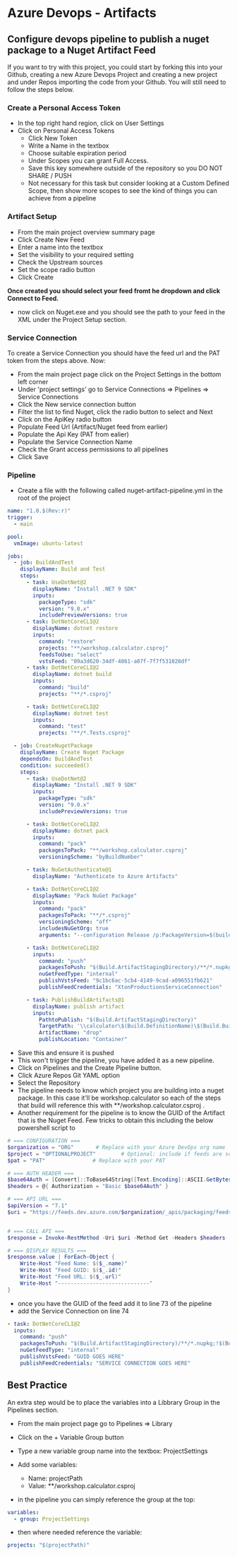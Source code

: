 # Azure Devops - Artifacts

## Configure devops pipeline to publish a nuget package to a Nuget Artifact Feed

If you want to try with this project, you could start by forking this into your Github, creating a new Azure Devops Project and creating a new project and under Repos importing the code from your Github. You will still need to follow the steps below.

### Create a Personal Access Token

- In the top right hand region, click on User Settings
- Click on Personal Access Tokens
  - Click New Token
  - Write a Name in the textbox
  - Choose suitable expiration period
  - Under Scopes you can grant Full Access.
  - Save this key somewhere outside of the repository so you DO NOT SHARE / PUSH
  - Not necessary for this task but consider looking at a Custom Defined Scope, then show more scopes to see the kind of things you can achieve from a pipeline

### Artifact Setup

- From the main project overview summary page
- Click Create New Feed
- Enter a name into the textbox
- Set the visibility to your required setting
- Check the Upstream sources
- Set the scope radio button
- Click Create

**Once created you should select your feed fromt he dropdown and click Connect to Feed.**

- now click on Nuget.exe and you should see the path to your feed in the XML under the Project Setup section.

### Service Connection

To create a Service Connection you should have the feed url and the PAT token from the steps above. Now:

- From the main project page click on the Project Settings in the bottom left corner
- Under 'project settings' go to Service Connections => Pipelines => Service Connections
- Click the New service connection button
- Filter the list to find Nuget, click the radio button to select and Next
- Click on the ApiKey radio button
- Populate Feed Url (Artifact/Nuget feed from earlier)
- Populate the Api Key (PAT from ealier)
- Populate the Service Connection Name
- Check the Grant access permissions to all pipelines
- Click Save

### Pipeline

- Create a file with the following called nuget-artifact-pipeline.yml in the root of the project

```yml
name: "1.0.$(Rev:r)"
trigger:
  - main

pool:
  vmImage: ubuntu-latest

jobs:
  - job: BuildAndTest
    displayName: Build and Test
    steps:
      - task: UseDotNet@2
        displayName: "Install .NET 9 SDK"
        inputs:
          packageType: "sdk"
          version: "9.0.x"
          includePreviewVersions: true
      - task: DotNetCoreCLI@2
        displayName: dotnet restore
        inputs:
          command: "restore"
          projects: "**/workshop.calculator.csproj"
          feedsToUse: "select"
          vstsFeed: "09a3d620-34df-4061-a07f-7f7f531020df"
      - task: DotNetCoreCLI@2
        displayName: dotnet build
        inputs:
          command: "build"
          projects: "**/*.csproj"

      - task: DotNetCoreCLI@2
        displayName: dotnet test
        inputs:
          command: "test"
          projects: "**/*.Tests.csproj"

  - job: CreateNugetPackage
    displayName: Create Nuget Package
    dependsOn: BuildAndTest
    condition: succeeded()
    steps:
      - task: UseDotNet@2
        displayName: "Install .NET 9 SDK"
        inputs:
          packageType: "sdk"
          version: "9.0.x"
          includePreviewVersions: true

      - task: DotNetCoreCLI@2
        displayName: dotnet pack
        inputs:
          command: "pack"
          packagesToPack: "**/workshop.calculator.csproj"
          versioningScheme: "byBuildNumber"

      - task: NuGetAuthenticate@1
        displayName: "Authenticate to Azure Artifacts"

      - task: DotNetCoreCLI@2
        displayName: "Pack NuGet Package"
        inputs:
          command: "pack"
          packagesToPack: "**/*.csproj"
          versioningScheme: "off"
          includesNuGetOrg: true
          arguments: "--configuration Release /p:PackageVersion=$(buildVersion)"

      - task: DotNetCoreCLI@2
        inputs:
          command: "push"
          packagesToPush: "$(Build.ArtifactStagingDirectory)/**/*.nupkg;!$(Build.ArtifactStagingDirectory)/**/*.symbols.nupkg"
          nuGetFeedType: "internal"
          publishVstsFeed: "9c1bc6ac-5cb4-4149-9cad-a096551fb621"
          publishFeedCredentials: "XtonProductionsServiceConnection"

      - task: PublishBuildArtifacts@1
        displayName: publish artifact
        inputs:
          PathtoPublish: "$(Build.ArtifactStagingDirectory)"
          TargetPath: '\\calculator\$(Build.DefinitionName)\$(Build.BuildNumber)'
          ArtifactName: "drop"
          publishLocation: "Container"
```

- Save this and ensure it is pushed
- This won't trigger the pipeline, you have added it as a new pipeline.
- Click on Pipelines and the Create Pipeline button.
- Click Azure Repos Git YAML option
- Select the Repository
- The pipeline needs to know which project you are building into a nuget package. In this case it'll be workshop.calculator so each of the steps that build will reference this with \*\*/workshop.calculator.csproj .
- Another requirement for the pipeline is to know the GUID of the Artifact that is the Nuget Feed. Few tricks to obtain this including the below powershell script to

```powershell
# === CONFIGURATION ===
$organization = "ORG"       # Replace with your Azure DevOps org name
$project = "OPTIONALPROJECT"        # Optional: include if feeds are scoped to a project
$pat = "PAT"               # Replace with your PAT

# === AUTH HEADER ===
$base64Auth = [Convert]::ToBase64String([Text.Encoding]::ASCII.GetBytes(":$pat"))
$headers = @{ Authorization = "Basic $base64Auth" }

# === API URL ===
$apiVersion = "7.1"
$uri = "https://feeds.dev.azure.com/$organization/_apis/packaging/feeds?api-version=$apiVersion"


# === CALL API ===
$response = Invoke-RestMethod -Uri $uri -Method Get -Headers $headers

# === DISPLAY RESULTS ===
$response.value | ForEach-Object {
    Write-Host "Feed Name: $($_.name)"
    Write-Host "Feed GUID: $($_.id)"
    Write-Host "Feed URL: $($_.url)"
    Write-Host "-----------------------------"
}

```

- once you have the GUID of the feed add it to line 73 of the pipeline
- add the Service Connection on line 74

```yml
- task: DotNetCoreCLI@2
  inputs:
    command: "push"
    packagesToPush: "$(Build.ArtifactStagingDirectory)/**/*.nupkg;!$(Build.ArtifactStagingDirectory)/**/*.symbols.nupkg"
    nuGetFeedType: "internal"
    publishVstsFeed: "GUID GOES HERE"
    publishFeedCredentials: "SERVICE CONNECTION GOES HERE"
```

## Best Practice

An extra step would be to place the variables into a Libbrary Group in the Pipelines section.

- From the main project page go to Pipelines => Library
- Click on the + Variable Group button
- Type a new variable group name into the textbox: ProjectSettings
- Add some variables:

  - Name: projectPath
  - Value: \*\*/workshop.calculator.csproj

- in the pipeline you can simply reference the group at the top:

```yml
variables:
  - group: ProjectSettings
```

- then where needed reference the variable:

```yml
projects: "$(projectPath)"
```
